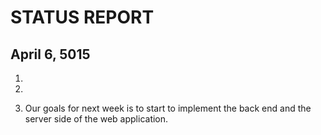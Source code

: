 # STATUS REPORT

## April 6, 5015

1. 

2. 

3. Our goals for next week is to start to implement the back end
and the server side of the web application. 